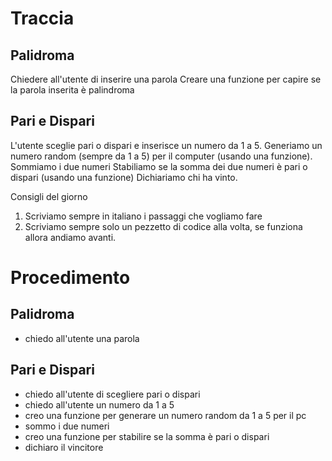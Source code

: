 # Traccia

## Palidroma

Chiedere all'utente di inserire una parola
Creare una funzione per capire se la parola inserita è palindroma

## Pari e Dispari

L'utente sceglie pari o dispari e inserisce un numero da 1 a 5.
Generiamo un numero random (sempre da 1 a 5) per il computer (usando una funzione).
Sommiamo i due numeri
Stabiliamo se la somma dei due numeri è pari o dispari (usando una funzione)
Dichiariamo chi ha vinto.

Consigli del giorno

1. Scriviamo sempre in italiano i passaggi che vogliamo fare
2. Scriviamo sempre solo un pezzetto di codice alla volta, se funziona allora andiamo avanti.

# Procedimento

## Palidroma

- chiedo all'utente una parola

## Pari e Dispari

- chiedo all'utente di scegliere pari o dispari
- chiedo all'utente un numero da 1 a 5
- creo una funzione per generare un numero random da 1 a 5 per il pc
- sommo i due numeri
- creo una funzione per stabilire se la somma è pari o dispari
- dichiaro il vincitore
